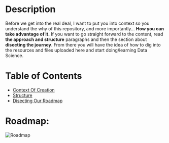 # Description
Before we get into the real deal, I want to put you into context so you understand the why of this repository, and more importantly... **How you can take advantage of it.** If you want to go straight forward to the content, read **the approach and structure** paragraphs and then the section about **disecting the journey**. From there you will have the idea of how to dig into the resources and files uploaded here and start doing/learning Data Science. 

# Table of Contents
- [Context Of Creation](https://github.com/Jesusprzr/Making-Of-A-Data-Scientist/blob/master/Context%20Of%20Creation.md)
- [Structure](https://github.com/Jesusprzr/Making-Of-A-Data-Scientist#structure)
- [Disecting Our Roadmap](https://github.com/Jesusprzr/Making-Of-A-Data-Scientist#disecting-our-roadmap)

# Roadmap:
![Roadmap](https://drive.google.com/uc?export=view&id=1eRTKIB7hSIsnO4xlJjh2ZE66rm4rtnmw)
